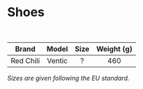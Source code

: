 # Shoes

<br>

|    Brand    |      Model       | Size | Weight (g) |
| :---------: | :--------------: | :--: | :--------: |
| Red Chili | Ventic | ? | 460 |

_Sizes are given following the EU standard._